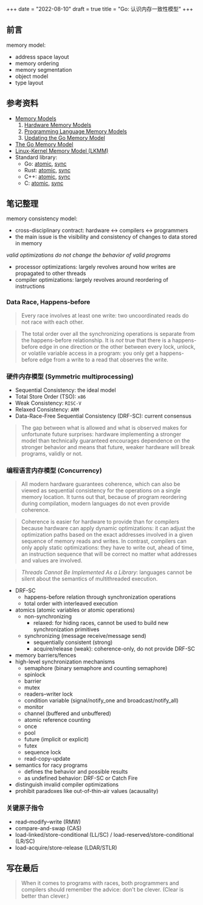 +++
date = "2022-08-10"
draft = true
title = "Go: 认识内存一致性模型"
+++

## 前言

memory model:
* address space layout
* memory ordering
* memory segmentation
* object model
* type layout

## 参考资料

* [Memory Models](https://research.swtch.com/mm)
  1. [Hardware Memory Models](https://research.swtch.com/hwmm)
  2. [Programming Language Memory Models](https://research.swtch.com/plmm)
  3. [Updating the Go Memory Model](https://research.swtch.com/gomm)
* [The Go Memory Model](https://go.dev/ref/mem)
* [Linux-Kernel Memory Model (LKMM)](https://github.com/torvalds/linux/tree/master/tools/memory-model/Documentation)
* Standard library:
    * Go: [atomic](https://pkg.go.dev/sync/atomic), [sync](https://pkg.go.dev/sync)
    * Rust: [atomic](https://doc.rust-lang.org/stable/std/sync/atomic/), [sync](https://doc.rust-lang.org/stable/std/sync/)
    * C++: [atomic](https://en.cppreference.com/w/cpp/atomic), [sync](https://en.cppreference.com/w/cpp/thread)
    * C: [atomic](https://en.cppreference.com/w/c/atomic), [sync](https://en.cppreference.com/w/c/thread)

## 笔记整理

memory consistency model:
* cross-disciplinary contract: hardware <-> compilers <-> programmers
* the main issue is the visibility and consistency of changes to data stored in memory

*valid optimizations do not change the behavior of valid programs*
* processor optimizations: largely revolves around how writes are propagated to other threads
* compiler optimizations: largely revolves around reordering of instructions

### Data Race, Happens-before

> Every race involves at least one write: two uncoordinated reads do not race with each other.

> The total order over all the synchronizing operations is separate from the happens-before relationship. It is *not* true that there is a happens-before edge in one direction or the other between every lock, unlock, or volatile variable access in a program: you only get a happens-before edge from a write to a read that observes the write.

### 硬件内存模型 (Symmetric multiprocessing)

* Sequential Consistency: the ideal model
* Total Store Order (TSO): `x86`
* Weak Consistency: `RISC-V`
* Relaxed Consistency: `ARM`
* Data-Race-Free Sequential Consistency (DRF-SC): current consensus

> The gap between what is allowed and what is observed makes for unfortunate future surprises: hardware implementing a stronger model than technically guaranteed encourages dependence on the stronger behavior and means that future, weaker hardware will break programs, validly or not.

### 编程语言内存模型 (Concurrency)

> All modern hardware guarantees coherence, which can also be viewed as sequential consistency for the operations on a single memory location. It turns out that, because of program reordering during compilation, modern languages do not even provide coherence.

> Coherence is easier for hardware to provide than for compilers because hardware can apply dynamic optimizations: it can adjust the optimization paths based on the exact addresses involved in a given sequence of memory reads and writes. In contrast, compilers can only apply static optimizations: they have to write out, ahead of time, an instruction sequence that will be correct no matter what addresses and values are involved.

> *Threads Cannot Be Implemented As a Library*: languages cannot be silent about the semantics of multithreaded execution.

* DRF-SC
  * happens-before relation through synchronization operations
  * total order with interleaved execution
* atomics (atomic variables or atomic operations)
  * non-synchronizing
    * relaxed: for hiding races, cannot be used to build new synchronization primitives
  * synchronizing (message receive/message send)
    * sequentially consistent (strong)
    * acquire/release (weak): coherence-only, do not provide DRF-SC
* memory barriers/fences
* high-level synchronization mechanisms
  * semaphore (binary semaphore and counting semaphore)
  * spinlock
  * barrier
  * mutex
  * readers–writer lock
  * condition variable (signal/notify_one and broadcast/notify_all)
  * monitor
  * channel (buffered and unbuffered)
  * atomic reference counting
  * once
  * pool
  * future (implicit or explicit)
  * futex
  * sequence lock
  * read-copy-update
* semantics for racy programs
  * defines the behavior and possible results
  * as undefined behavior: DRF-SC or Catch Fire
* distinguish invalid compiler optimizations
* prohibit paradoxes like out-of-thin-air values (acausality)

### 关键原子指令

* read–modify–write (RMW)
* compare-and-swap (CAS)
* load-linked/store-conditional (LL/SC) / load-reserved/store-conditional (LR/SC)
* load-acquire/store-release (LDAR/STLR)

## 写在最后

> When it comes to programs with races, both programmers and compilers should remember the advice: don't be clever. (Clear is better than clever.)
